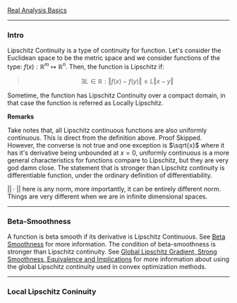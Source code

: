 [Real Analysis Basics](Real%20Analysis%20Basics.md)

---
### **Intro**

Lipschitz Continuity is a type of continuity for function. Let's consider the Euclidean space to be the metric space and we consider functions of the type: $f(x):\mathbb{R}^m\mapsto \mathbb{R}^n$. Then, the function is Lipschitz if: 

> $$
> \exists L\in \mathbb{R}: \Vert f(x) - f(y)\Vert \le L \Vert x - y\Vert
> $$

Sometime, the function has Lipschitz Continuity over a compact domain, in that case the function is referred as Locally Lipschitz. 

**Remarks**

Take notes that, all Lipschitz continuous functions are also uniformly continuous. 
This is direct from the definition above. 
Proof Skipped. However, the converse is not true and one exception is $\sqrt{x}$ where it has it's derivative being unbounded at $x = 0$, uniformly continuous is a more general characteristics for functions compare to Lipschitz, but they are very god damn close. The statement that is stronger than Lipschitz continuity is differentiable function, under the ordinary definition of differentiability. 

$||\cdot||$ here is any norm, more importantly, it can be entirely different norm. Things are very different when we are in infinite dimensional spaces. 


---
### **Beta-Smoothness**

A function is beta smooth if its derivative is Lipschitz Continuous.  See [Beta Smoothness](Beta%20Smoothness.md) for more information. 
The condition of beta-smoothness is stronger than Lipschitz continuity.
See [Global Lipschitz Gradient, Strong Smoothness, Equivalence and Implications](Global%20Lipschitz%20Gradient,%20Strong%20Smoothness,%20Equivalence%20and%20Implications.md) for more information about using the global Lipschitz continuity used in convex optimization methods. 


---
### **Local Lipschitz Coninuity**

